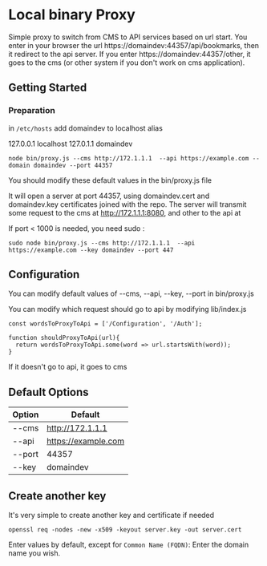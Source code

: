 # Local binary Proxy

Simple proxy to switch from CMS to API services based on url start. You enter in your 
browser the url https://domaindev:44357/api/bookmarks, then it redirect to the api server. If you
enter https://domaindev:44357/other, it goes to the cms (or other system if you don't work on cms application). 

## Getting Started

### Preparation

in `/etc/hosts` add domaindev to localhost alias

127.0.0.1	localhost
127.0.1.1	domaindev



```
node bin/proxy.js --cms http://172.1.1.1  --api https://example.com --domain domaindev --port 44357 
```

You should modify these default values in the bin/proxy.js file

It will open a server at port 44357, using domaindev.cert and domaindev.key certificates joined with the repo.
The server will transmit some request to the cms at http://172.1.1.1:8080, and other to the api at  

If port < 1000 is needed, you need sudo : 

```
sudo node bin/proxy.js --cms http://172.1.1.1  --api https://example.com --key domaindev --port 447 
```

## Configuration

You can modify default values of --cms, --api, --key, --port in bin/proxy.js

You can modify which request should go to api by modifying lib/index.js

    const wordsToProxyToApi = ['/Configuration', '/Auth'];
    
    function shouldProxyToApi(url){
      return wordsToProxyToApi.some(word => url.startsWith(word));
    }
 
If it doesn't go to api, it goes to cms


## Default Options

| Option         | Default               | 
| -------------- | --------------------- | 
| --cms          | http://172.1.1.1      | 
| --api          | https://example.com   |
| --port         | 44357                 |
| --key          | domaindev             |

## Create another key

It's very simple to create another key and certificate if needed

    openssl req -nodes -new -x509 -keyout server.key -out server.cert
    
Enter values by default, except for `Common Name (FQDN)`: Enter the domain name you wish.